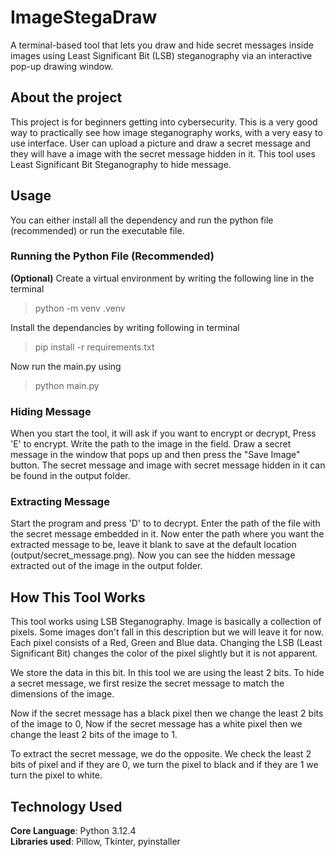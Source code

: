 # ImageStegaDraw
A terminal-based tool that lets you draw and hide secret messages inside images using Least Significant Bit (LSB) steganography via an interactive pop-up drawing window.

## About the project
This project is for beginners getting into cybersecurity. This is a very good way to practically see how image steganography works, with a very easy to use interface. User can upload a picture and draw a secret message and they will have a image with the secret message hidden in it. This tool uses Least Significant Bit Steganography to hide message.


## Usage
You can either install all the dependency and run the python file (recommended) or run the executable file.

### Running the Python File (Recommended)
**(Optional)** Create a virtual environment by writing the following line in the terminal
>python -m venv .venv

Install the dependancies by writing following in terminal
> pip install -r requirements.txt

Now run the main.py using
> python main.py

### Hiding Message
When you start the tool, it will ask if you want to encrypt or decrypt, Press 'E' to encrypt. Write the path to the image in the field. Draw a secret message in the window that pops up and then press the "Save Image" button. The secret message and image with secret message hidden in it can be found in the output folder.

### Extracting Message
Start the program and press 'D' to to decrypt. Enter the path of the file with the secret message embedded in it. Now enter the path where you want the extracted message to be, leave it blank to save at the default location (output/secret_message.png). Now you can see the hidden message extracted out of the image in the output folder.

## How This Tool Works
This tool works using LSB Steganography. Image is basically a collection of pixels. Some images don't fall in this description but we will leave it for now. Each pixel consists of a Red, Green and Blue data.
Changing the LSB (Least Significant Bit) changes the color of the pixel slightly but it is not apparent.

We store the data in this bit. In this tool we are using the least 2 bits. To hide a secret message, we first resize the secret message to match the dimensions of the image.

Now if the secret message has a black pixel then we change the least 2 bits of the image to 0, 
Now if the secret message has a white pixel then we change the least 2 bits of the image to 1.

To extract the secret message, we do the opposite. We check the least 2 bits of pixel and if they are 0, we turn the pixel to black and if they are 1 we turn the pixel to white.


## Technology Used
**Core Language**: Python 3.12.4\
**Libraries used**: Pillow, Tkinter, pyinstaller